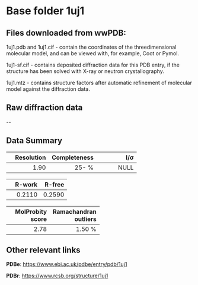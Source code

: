 # Base folder 1uj1

## Files downloaded from wwPDB:

1uj1.pdb and 1uj1.cif - contain the coordinates of the threedimensional molecular model, and can be viewed with, for example, Coot or Pymol.

1uj1-sf.cif - contains deposited diffraction data for this PDB entry, if the structure has been solved with X-ray or neutron crystallography.

1uj1.mtz - contains structure factors after automatic refinement of molecular model against the diffraction data.

## Raw diffraction data

--<br> 

## Data Summary
|   | Resolution | Completeness| I/$\boldsymbol{\sigma}$ |
|---|-------------:|----------------:|--------------:|
|   |1.90|  25- %|<img width=50/>NULL |

|   | **R-work**| **R-free**   
|---|-------------:|----------------:|           
||0.2110|0.2590|

|   |**MolProbity<br>score**| **Ramachandran<br>outliers** 
|---|-------------:|----------------:|
||2.78|1.50 %|

## Other relevant links 
**PDBe**:  https://www.ebi.ac.uk/pdbe/entry/pdb/1uj1
 
**PDBr**: https://www.rcsb.org/structure/1uj1 

